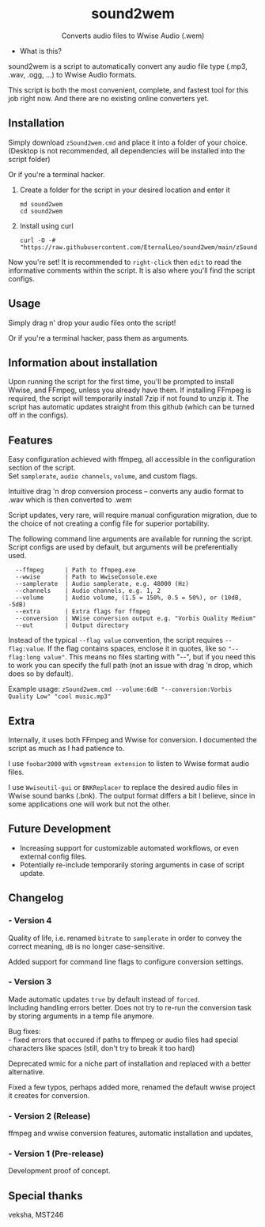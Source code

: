 <div align="center">

# sound2wem
Converts audio files to Wwise Audio (.wem)

</div>

- What is this?

sound2wem is a script to automatically convert any audio file type (.mp3, .wav, .ogg, ...) to Wwise Audio formats.

This script is both the most convenient, complete, and fastest tool for this job right now. And there are no existing online converters yet.

## Installation
Simply download `zSound2wem.cmd` and place it into a folder of your choice. (Desktop is not recommended, all dependencies will be installed into the script folder)

Or if you're a terminal hacker.
1. Create a folder for the script in your desired location and enter it
    ```terminal
    md sound2wem
    cd sound2wem
    ```
2. Install using curl
    ```terminal
    curl -O -# "https://raw.githubusercontent.com/EternalLeo/sound2wem/main/zSound2wem.cmd"
    ```

Now you're set! It is recommended to `right-click` then `edit` to read the informative comments within the script.
It is also where you'll find the script configs.

## Usage
Simply drag n' drop your audio files onto the script!

Or if you're a terminal hacker, pass them as arguments.

## Information about installation

Upon running the script for the first time, you'll be prompted to install Wwise, and FFmpeg, unless you already have them.
If installing FFmpeg is required, the script will temporarily install 7zip if not found to unzip it.
The script has automatic updates straight from this github (which can be turned off in the configs).

## Features

Easy configuration achieved with ffmpeg, all accessible in the configuration section of the script.\
Set `samplerate`, `audio channels`, `volume`, and custom flags.

Intuitive drag 'n drop conversion process – converts any audio format to .wav which is then converted to .wem

Script updates, very rare, will require manual configuration migration, due to the choice of not creating a config file for superior portability.

The following command line arguments are available for running the script. Script configs are used by default, but arguments will be preferentially used.

```
  --ffmpeg      | Path to ffmpeg.exe
  --wwise       | Path to WwiseConsole.exe
  --samplerate  | Audio samplerate, e.g. 48000 (Hz)
  --channels    | Audio channels, e.g. 1, 2
  --volume      | Audio volume, (1.5 = 150%, 0.5 = 50%), or (10dB, -5dB)
  --extra       | Extra flags for ffmpeg
  --conversion  | WWise conversion output e.g. "Vorbis Quality Medium"
  --out         | Output directory
```
Instead of the typical `--flag value` convention, the script requires `--flag:value`.
If the flag contains spaces, enclose it in quotes, like so `"--flag:long value"`. This means no files starting with "--", but if you need this to work you can specify the full path (not an issue with drag 'n drop, which does so by default).

Example usage: `zSound2wem.cmd --volume:6dB "--conversion:Vorbis Quality Low" "cool music.mp3"`

## Extra

Internally, it uses both FFmpeg and Wwise for conversion. I documented the script as much as I had patience to.

I use `foobar2000` with `vgmstream extension` to listen to Wwise format audio files.

I use `Wwiseutil-gui` or `BNKReplacer` to replace the desired audio files in Wwise sound banks (.bnk). The output format differs a bit I believe, since in some applications one will work but not the other.

## Future Development

- Increasing support for customizable automated workflows, or even external config files.
- Potentially re-include temporarily storing arguments in case of script update.

## Changelog

### - Version 4

Quality of life, i.e. renamed `bitrate` to `samplerate` in order to convey the correct meaning, `dB` is no longer case-sensitive.

Added support for command line flags to configure conversion settings.

### - Version 3

Made automatic updates `true` by default instead of `forced`.\
Including handling errors better. Does not try to re-run the conversion task by storing arguments in a temp file anymore.

Bug fixes:\
\- fixed errors that occured if paths to ffmpeg or audio files had special characters like spaces
(still, don't try to break it too hard)

Deprecated wmic for a niche part of installation and replaced with a better alternative.  

Fixed a few typos, perhaps added more, renamed the default wwise project it creates for conversion.

### - Version 2 (Release)

ffmpeg and wwise conversion features, automatic installation and updates, 

### - Version 1 (Pre-release)

Development proof of concept.

## Special thanks

veksha, MST246
